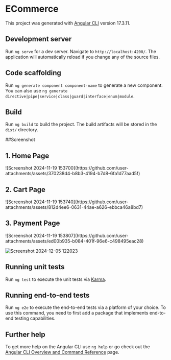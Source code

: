 # ECommerce

This project was generated with [Angular CLI](https://github.com/angular/angular-cli) version 17.3.11.

## Development server

Run `ng serve` for a dev server. Navigate to `http://localhost:4200/`. The application will automatically reload if you change any of the source files.

## Code scaffolding

Run `ng generate component component-name` to generate a new component. You can also use `ng generate directive|pipe|service|class|guard|interface|enum|module`.

## Build

Run `ng build` to build the project. The build artifacts will be stored in the `dist/` directory.

##Screenshot
<h2>1. Home Page</h2>
![Screenshot 2024-11-19 153700](https://github.com/user-attachments/assets/370238d4-b8b3-4194-b7d8-6fa1d77aad5f)
<h2>2. Cart Page</h2>
![Screenshot 2024-11-19 153740](https://github.com/user-attachments/assets/812d4ee6-0631-44ae-a626-ebbca46a8bd7)
<h2>3. Payment Page</h2>
![Screenshot 2024-11-19 153807](https://github.com/user-attachments/assets/ed00b935-b084-401f-96e6-c498495eac28)

![Screenshot 2024-12-05 122023](https://github.com/user-attachments/assets/343b315c-89a5-4912-a0dd-069075871a58)

## Running unit tests

Run `ng test` to execute the unit tests via [Karma](https://karma-runner.github.io).

## Running end-to-end tests

Run `ng e2e` to execute the end-to-end tests via a platform of your choice. To use this command, you need to first add a package that implements end-to-end testing capabilities.

## Further help

To get more help on the Angular CLI use `ng help` or go check out the [Angular CLI Overview and Command Reference](https://angular.io/cli) page.
